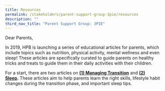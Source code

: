 ```yaml
---
title: Resources
permalink: /stakeholders/parent-support-group-3pie/resources
description: ""
third_nav_title: "Parent Support Group: 3PIE"
---
```

Dear Parents,

In 2019, HPB is launching a series of educational articles for parents, which include topics such as nutrition, physical activity, mental wellness and even sleep! These articles are specifically curated to guide parents on healthy tricks and treats to guide them in their daily activities with their children.
 
 For a start, there are two articles on **[(1) Managing Transition](/files/ManagingTransition.pdf)** and **[(2) Sleep](/files/Sleep.pdf).** These articles aim to help parents learn the right skills, lifestyle habit changes during the transition phase, and important sleep tips.